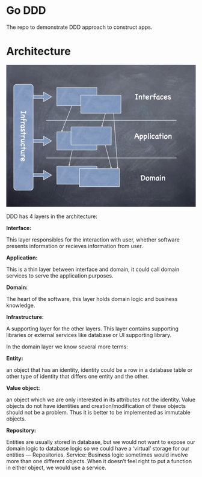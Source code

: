# Go DDD
The repo to demonstrate DDD approach to construct apps.

# Architecture

![alt text](./layers.jpg)

DDD has 4 layers in the architecture:

**Interface:** 

This layer responsibles for the interaction with user, whether software presents information or recieves information from user.

**Application:**
 
This is a thin layer between interface and domain, it could call domain services to serve the application purposes.

**Domain:** 

The heart of the software, this layer holds domain logic and business knowledge.

**Infrastructure:** 

A supporting layer for the other layers. This layer contains supporting libraries or external services like database or UI supporting library.

In the domain layer we know several more terms:

**Entity:** 

an object that has an identity, identity could be a row in a database table or other type of identity that differs one entity and the other.

**Value object:**

an object which we are only interested in its attributes not the identity. Value objects do not have identities and creation/modification of these objects should not be a problem. Thus it is better to be implemented as immutable objects.

**Repository:** 

Entities are usually stored in database, but we would not want to expose our domain logic to database logic so we could have a ‘virtual’ storage for our entities — Repositories.
Service: Business logic sometimes would involve more than one different objects. When it doesn’t feel right to put a function in either object, we would use a service.